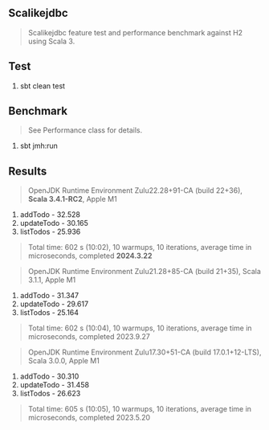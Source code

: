Scalikejdbc
-----------
>Scalikejdbc feature test and performance benchmark against H2 using Scala 3.

Test
----
1. sbt clean test

Benchmark
---------
>See Performance class for details.
1. sbt jmh:run

Results
-------
>OpenJDK Runtime Environment Zulu22.28+91-CA (build 22+36), **Scala 3.4.1-RC2**, Apple M1
1. addTodo - 32.528
2. updateTodo - 30.165
3. listTodos - 25.936
>Total time: 602 s (10:02), 10 warmups, 10 iterations, average time in microseconds, completed **2024.3.22**

>OpenJDK Runtime Environment Zulu21.28+85-CA (build 21+35), Scala 3.1.1, Apple M1
1. addTodo - 31.347
2. updateTodo - 29.617
3. listTodos - 25.164
>Total time: 602 s (10:04), 10 warmups, 10 iterations, average time in microseconds, completed 2023.9.27

>OpenJDK Runtime Environment Zulu17.30+51-CA (build 17.0.1+12-LTS), Scala 3.0.0, Apple M1
1. addTodo - 30.310
2. updateTodo - 31.458
3. listTodos - 26.623
>Total time: 605 s (10:05), 10 warmups, 10 iterations, average time in microseconds, completed 2023.5.20

